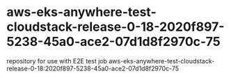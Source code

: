 # aws-eks-anywhere-test-cloudstack-release-0-18-2020f897-5238-45a0-ace2-07d1d8f2970c-75
repository for use with E2E test job aws-eks-anywhere-test-cloudstack-release-0-18:2020f897-5238-45a0-ace2-07d1d8f2970c-75
